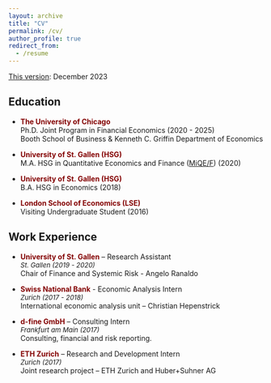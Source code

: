 ```yaml
---
layout: archive
title: "CV"
permalink: /cv/
author_profile: true
redirect_from:
  - /resume
---
```


[This version](../files/CavaleriFilippo_CV.pdf): December 2023 
<!---  Coming soon. --->

## Education
*  <span style="color:#840404"> **The University of Chicago**  </span> \
  Ph.D. Joint Program in Financial Economics  (2020 - 2025)\
  Booth School of Business & Kenneth C. Griffin Department of Economics

* <span style="color:#840404"> **University of St. Gallen (HSG)**  </span> \
  M.A. HSG in Quantitative Economics and Finance ([MiQE/F](https://www.unisg.ch/de/studium/programme/master/quantitative-economics-and-finance-miqe-f/)) (2020)

* <span style="color:#840404"> **University of St. Gallen (HSG)**  </span> \
  B.A. HSG in Economics (2018)

*  <span style="color:#840404"> **London School of Economics (LSE)**  </span> \
  Visiting Undergraduate Student (2016)

## Work Experience
* <span style="color:#840404"> **University of St. Gallen**  </span> – Research Assistant\
  <font size="2"> _St. Gallen (2019 - 2020)_ </font> \
  Chair of Finance and Systemic Risk - Angelo Ranaldo

* <span style="color:#840404"> **Swiss National Bank**  </span> - Economic Analysis Intern\
  <font size="2"> _Zurich (2017 - 2018)_ </font>\
  International economic analysis unit – Christian Hepenstrick

* <span style="color:#840404"> **d-fine GmbH**  </span> – Consulting Intern\
  <font size="2"> _Frankfurt am Main (2017)_ </font> \
  Consulting, financial and risk reporting.

* <span style="color:#840404"> **ETH Zurich**  </span> – Research and Development Intern\
  <font size="2"> _Zurich (2017)_  </font>  \
  Joint research project – ETH Zurich and Huber+Suhner AG

